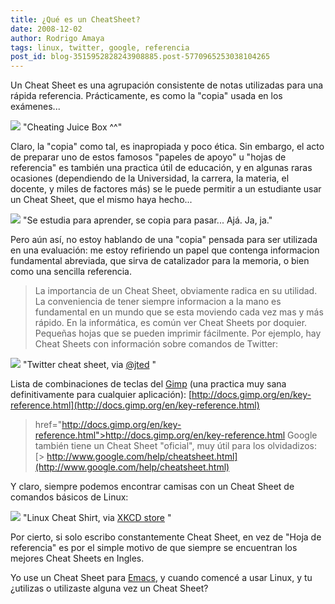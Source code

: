 ```yaml
---
title: ¿Qué es un CheatSheet?
date: 2008-12-02
author: Rodrigo Amaya
tags: linux, twitter, google, referencia
post_id: blog-3515952828243908885.post-5770965253038104265
---
```


Un Cheat Sheet es una agrupación consistente de notas utilizadas para una rápida referencia. Prácticamente, es como la "copia" usada en los exámenes...

[![](https://1.bp.blogspot.com/_ayvorITawE4/STanmaErzGI/AAAAAAAABxY/9T0XVqQamLI/s320/Spicker_trinkflasche.jpg)](https://1.bp.blogspot.com/_ayvorITawE4/STanmaErzGI/AAAAAAAABxY/9T0XVqQamLI/s1600-h/Spicker_trinkflasche.jpg)
"Cheating Juice Box
^^"

Claro, la "copia" como tal, es inapropiada y poco ética. Sin embargo, el acto de preparar uno de estos famosos "papeles de apoyo" u "hojas de referencia" es también una practica útil de educación, y en algunas raras ocasiones (dependiendo de la Universidad, la carrera, la materia, el docente, y miles de factores más) se le puede permitir a un estudiante usar un Cheat Sheet, que el mismo haya hecho...

[![](https://2.bp.blogspot.com/_ayvorITawE4/STanmyT-pqI/AAAAAAAABxg/yOJgRfnp18o/s320/800px-Cheating.JPG)](https://2.bp.blogspot.com/_ayvorITawE4/STanmyT-pqI/AAAAAAAABxg/yOJgRfnp18o/s1600-h/800px-Cheating.JPG)
"Se estudia para aprender,
se copia para pasar... Ajá. Ja, ja."

Pero aún así, no estoy hablando de una "copia" pensada para ser utilizada en una evaluación: me estoy refiriendo un papel que contenga informacion fundamental abreviada, que sirva de catalizador para la memoria, o bien como una sencilla referencia.

> La importancia
> de un Cheat Sheet, obviamente radica en su utilidad. La conveniencia de tener siempre
> informacion a la mano es fundamental en un mundo que se esta moviendo cada vez mas y más
> rápido.
En la informática, es común ver Cheat Sheets por doquier. Pequeñas hojas que se pueden imprimir fácilmente. Por ejemplo, hay Cheat Sheets con información sobre comandos de Twitter:

[![](https://1.bp.blogspot.com/_ayvorITawE4/STarzyrtf4I/AAAAAAAABxo/WZgZ7nMTkb4/s320/tweet_sheet_big.gif)](https://1.bp.blogspot.com/_ayvorITawE4/STarzyrtf4I/AAAAAAAABxo/WZgZ7nMTkb4/s1600-h/tweet_sheet_big.gif)
"Twitter cheat sheet, via
[@jted](http://twitter.com/jted)
"

Lista de combinaciones de teclas del [Gimp](http://www.gimp.org/) (una practica muy sana definitivamente para cualquier aplicación):
[http://docs.gimp.org/en/key-reference.html](http://docs.gimp.org/en/key-reference.html)
> href="http://docs.gimp.org/en/key-reference.html">http://docs.gimp.org/en/key-reference.html
Google también tiene un Cheat Sheet "oficial", muy útil para los olvidadizos:
[> http://www.google.com/help/cheatsheet.html](http://www.google.com/help/cheatsheet.html)

Y claro, siempre podemos encontrar camisas con un Cheat Sheet de comandos básicos de Linux:

[![](https://4.bp.blogspot.com/_ayvorITawE4/STarz8FIw-I/AAAAAAAABxw/a4vponk-8DM/s320/regex_shirt_example.jpg)](https://4.bp.blogspot.com/_ayvorITawE4/STarz8FIw-I/AAAAAAAABxw/a4vponk-8DM/s1600-h/regex_shirt_example.jpg)
"Linux Cheat Shirt, via
[XKCD store](http://store.xkcd.com/)
"

Por cierto, si solo escribo constantemente Cheat Sheet, en vez de "Hoja de referencia" es por el simple motivo de que siempre se encuentran los mejores Cheat Sheets en Ingles.

Yo use un Cheat Sheet para [Emacs](http://www.gnu.org/software/emacs/), y cuando comencé a usar Linux, y tu ¿utilizas o utilizaste alguna vez un Cheat Sheet?